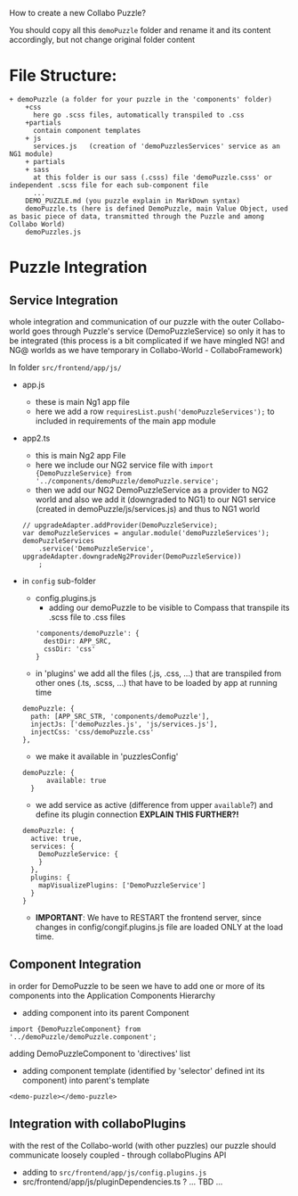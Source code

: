 How to create a new Collabo Puzzle?

You should copy all this `demoPuzzle` folder and rename it and its content accordingly, but not change original folder content

# File Structure:

```
+ demoPuzzle (a folder for your puzzle in the 'components' folder)
    +css
      here go .scss files, automatically transpiled to .css
    +partials
      contain component templates
    + js
      services.js   (creation of 'demoPuzzlesServices' service as an NG1 module)
    + partials
    + sass
      at this folder is our sass (.csss) file 'demoPuzzle.csss' or independent .scss file for each sub-component file
      ...
    DEMO_PUZZLE.md (you puzzle explain in MarkDown syntax)
    demoPuzzle.ts (here is defined DemoPuzzle, main Value Object, used as basic piece of data, transmitted through the Puzzle and among Collabo World)
    demoPuzzles.js
```

# Puzzle Integration

## Service Integration
whole integration and communication of our puzzle with the outer Collabo-world goes through Puzzle's service (DemoPuzzleService) so only it has to be integrated
(this process is a bit complicated if we have mingled NG! and NG@ worlds as we have temporary in Collabo-World - CollaboFramework)

In folder `src/frontend/app/js/`
+ app.js
  + these is main Ng1 app file
  + here we add a row `requiresList.push('demoPuzzleServices');` to included in requirements of the main app module
+ app2.ts
  + this is main Ng2 app File
  + here we include our NG2 service file with `import {DemoPuzzleService} from '../components/demoPuzzle/demoPuzzle.service';`
  + then we add our NG2 DemoPuzzleService as a provider to NG2 world and also we add it (downgraded to NG1) to our NG1 service (created in demoPuzzle/js/services.js) and thus to NG1 world
  ```
  // upgradeAdapter.addProvider(DemoPuzzleService);
  var demoPuzzleServices = angular.module('demoPuzzleServices');
  demoPuzzleServices
      .service('DemoPuzzleService', upgradeAdapter.downgradeNg2Provider(DemoPuzzleService))
      ;
  ```
+ in `config` sub-folder
  + config.plugins.js
    + adding our demoPuzzle to be visible to Compass that transpile its .scss file to .css files
    ```
    'components/demoPuzzle': {
      destDir: APP_SRC,
      cssDir: 'css'
    }
    ```
  + in 'plugins' we add all the files (.js, .css, ...) that are transpiled from other ones (.ts, .scss, ...) that have to be loaded by app at running time
  ```
  demoPuzzle: {
  	path: [APP_SRC_STR, 'components/demoPuzzle'],
  	injectJs: ['demoPuzzles.js', 'js/services.js'],
  	injectCss: 'css/demoPuzzle.css'
  },
  ```
  + we make it available in 'puzzlesConfig'
  ```
  demoPuzzle: {
		available: true
	}
  ```

  + we add service as active (difference from upper `available`?)
  and define its plugin connection
  **EXPLAIN THIS FURTHER?!**
  ```
  demoPuzzle: {
    active: true,
    services: {
      DemoPuzzleService: {
      }
    },
    plugins: {
      mapVisualizePlugins: ['DemoPuzzleService']
    }
  }
  ```
  + **IMPORTANT**: We have to RESTART the frontend server, since changes in config/congif.plugins.js file are loaded ONLY at the load time.

## Component Integration

in order for DemoPuzzle to be seen we have to add one or more of its components into the Application Components Hierarchy
 + adding component into its parent Component
```
import {DemoPuzzleComponent} from '../demoPuzzle/demoPuzzle.component';
```
adding DemoPuzzleComponent to 'directives' list
+ adding component template (identified by 'selector' defined int its component) into parent's template
```
<demo-puzzle></demo-puzzle>
```

## Integration with collaboPlugins
with the rest of the Collabo-world (with other puzzles) our puzzle should  communicate loosely coupled - through collaboPlugins API
+ adding to `src/frontend/app/js/config.plugins.js`
+ src/frontend/app/js/pluginDependencies.ts ?
... TBD ...

